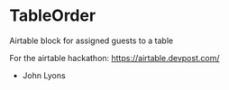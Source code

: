 # TableOrder
Airtable block for assigned guests to a table

For the airtable hackathon: https://airtable.devpost.com/

- John Lyons

